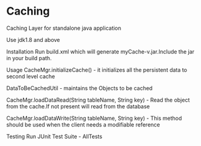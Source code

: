 # Caching
Caching Layer for standalone java application

Use jdk1.8 and above

Installation
Run build.xml which will generate myCache-v.jar.Include the jar in your build path.

Usage
CacheMgr.initializeCache() - it initializes all the persistent data to second level cache

DataToBeCachedUtil - maintains the Objects to be cached

CacheMgr.loadDataRead(String tableName, String key) - Read the object from the cache.If not present will read from the database

CacheMgr.loadDataWrite(String tableName, String key) - This method should be used when the client needs a modifiable reference

Testing
Run JUnit Test Suite - AllTests

